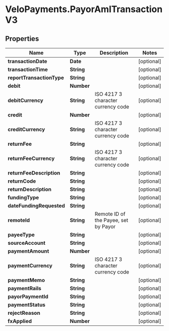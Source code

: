 # VeloPayments.PayorAmlTransactionV3

## Properties

Name | Type | Description | Notes
------------ | ------------- | ------------- | -------------
**transactionDate** | **Date** |  | [optional] 
**transactionTime** | **String** |  | [optional] 
**reportTransactionType** | **String** |  | [optional] 
**debit** | **Number** |  | [optional] 
**debitCurrency** | **String** | ISO 4217 3 character currency code | [optional] 
**credit** | **Number** |  | [optional] 
**creditCurrency** | **String** | ISO 4217 3 character currency code | [optional] 
**returnFee** | **String** |  | [optional] 
**returnFeeCurrency** | **String** | ISO 4217 3 character currency code | [optional] 
**returnFeeDescription** | **String** |  | [optional] 
**returnCode** | **String** |  | [optional] 
**returnDescription** | **String** |  | [optional] 
**fundingType** | **String** |  | [optional] 
**dateFundingRequested** | **String** |  | [optional] 
**remoteId** | **String** | Remote ID of the Payee, set by Payor | [optional] 
**payeeType** | **String** |  | [optional] 
**sourceAccount** | **String** |  | [optional] 
**paymentAmount** | **Number** |  | [optional] 
**paymentCurrency** | **String** | ISO 4217 3 character currency code | [optional] 
**paymentMemo** | **String** |  | [optional] 
**paymentRails** | **String** |  | [optional] 
**payorPaymentId** | **String** |  | [optional] 
**paymentStatus** | **String** |  | [optional] 
**rejectReason** | **String** |  | [optional] 
**fxApplied** | **Number** |  | [optional] 


